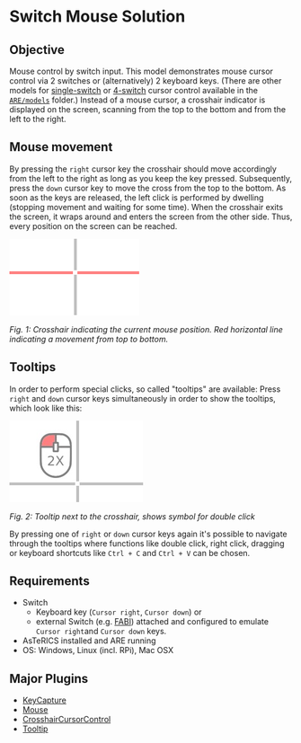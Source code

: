 # Switch Mouse Solution

## Objective

Mouse control by switch input. This model demonstrates mouse cursor control via 2 switches or (alternatively) 2 keyboard keys. (There are other models for [single-switch](http://webacs.asterics.eu/?areBaseURI=https://127.0.0.1:8083&openFile=https://raw.githubusercontent.com/asterics/AsTeRICS/master/bin/ARE/models/useCaseDemos/mouseControl/crosshairCursorControl_1key.acs) or [4-switch](http://webacs.asterics.eu/?areBaseURI=https://127.0.0.1:8083&openFile=https://raw.githubusercontent.com/asterics/AsTeRICS/master/bin/ARE/models/useCaseDemos/mouseControl/crosshairCursorControl_4keys%20_events.acs) cursor control available in the [`ARE/models`](https://github.com/asterics/AsTeRICS/tree/master/bin/ARE/models/useCaseDemos/mouseControl) folder.)
Instead of a mouse cursor, a crosshair indicator is displayed on the screen, scanning from the top to the bottom and from the left to the right. 

## Mouse movement

By pressing the `right` cursor key the crosshair should move accordingly from the left to the right as long as you keep the key pressed. Subsequently, press the `down` cursor key to move the cross from the top to the bottom. As soon as the keys are released, the left click is performed by dwelling (stopping movement and waiting for some time). When the crosshair exits the screen, it wraps around and enters the screen from the other side. Thus, every position on the screen can be reached.

![Cross marking the click position on the screen](./img/crosshair-cross.png)

*Fig. 1: Crosshair indicating the current mouse position. Red horizontal line indicating a movement from top to bottom.*

## Tooltips

In order to perform special clicks, so called "tooltips" are available: Press `right` and `down` cursor keys simultaneously in order to show the tooltips, which look like this:

![Cross marking the click position on the screen](./img/crosshair-tooltips.jpg)

*Fig. 2: Tooltip next to the crosshair, shows symbol for double click*

By pressing one of `right` or `down` cursor keys again it's possible to navigate through the tooltips where functions like double click, right click, dragging or keyboard shortcuts like `Ctrl + C` and `Ctrl + V` can be chosen.


## Requirements

* Switch
  * Keyboard key (```Cursor right```, ```Cursor down```) or
  * external Switch (e.g. [FABI](https://www.asterics-foundation.org/projects/fabi/)) attached and configured to emulate ```Cursor right```and ```Cursor down``` keys.
* AsTeRICS installed and ARE running
* OS: Windows, Linux (incl. RPi), Mac OSX

## Major Plugins

* [KeyCapture](/plugins/sensors/KeyCapture)
* [Mouse](/plugins/actuators/Mouse)
* [CrosshairCursorControl](/plugins/actuators/CrosshairCursorControl)
* [Tooltip](/plugins/actuators/Tooltip)
